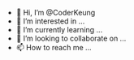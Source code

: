 - 👋 Hi, I’m @CoderKeung
- 👀 I’m interested in ...
- 🌱 I’m currently learning ...
- 💞️ I’m looking to collaborate on ...
- 📫 How to reach me ...

<!---
CoderKeung/CoderKeung is a ✨ special ✨ repository because its `README.md` (this file) appears on your GitHub profile.
You can click the Preview link to take a look at your changes.
--->
